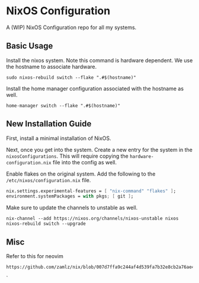 # NixOS Configuration

A (WIP) NixOS Configuration repo for all my systems.

## Basic Usage

Install the nixos system. Note this command is hardware dependent. We use the
hostname to associate hardware.

```shell
sudo nixos-rebuild switch --flake ".#$(hostname)"
```

Install the home manager configuration associated with the hostname as well.

```shell
home-manager switch --flake ".#$(hostname)"
```

## New Installation Guide

First, install a minimal installation of NixOS.

Next, once you get into the system. Create a new entry for the system in the
`nixosConfigurations`. This will require copying the
`hardware-configuration.nix` file into the config as well.

Enable flakes on the original system. Add the following to the
`/etc/nixos/configuration.nix` file.

```nix
nix.settings.experimental-features = [ "nix-command" "flakes" ];
environment.systemPackages = with pkgs; [ git ];
```

Make sure to update the channels to unstable as well.

```shell
nix-channel --add https://nixos.org/channels/nixos-unstable nixos
nixos-rebuild switch --upgrade
```


## Misc

Refer to this for neovim
```
https://github.com/zamlz/nix/blob/007d7ffa9c244af4d539fa7b32e8cb2a76ae4d91/shell/neovim.nix
```
`
